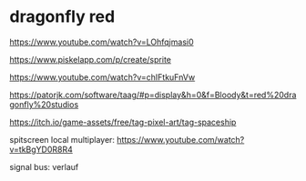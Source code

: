 # dragonfly red


https://www.youtube.com/watch?v=LOhfqjmasi0

https://www.piskelapp.com/p/create/sprite

https://www.youtube.com/watch?v=chIFtkuFnVw

https://patorjk.com/software/taag/#p=display&h=0&f=Bloody&t=red%20dragonfly%20studios

https://itch.io/game-assets/free/tag-pixel-art/tag-spaceship


spitscreen local multiplayer:
	https://www.youtube.com/watch?v=tkBgYD0R8R4

signal bus:
	verlauf
